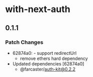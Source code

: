 # with-next-auth

## 0.1.1

### Patch Changes

- 62874a0: - support redirectUrl
  - remove ethers hard dependency
- Updated dependencies [62874a0]
  - @farcaster/auth-kit@0.2.2
